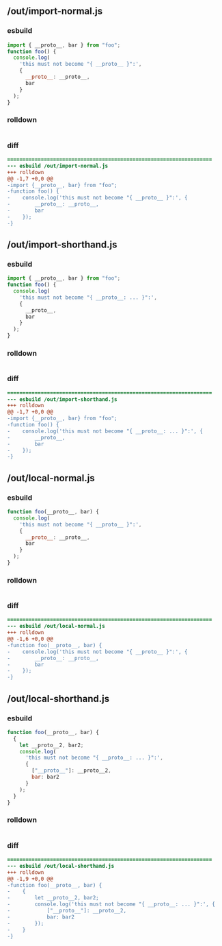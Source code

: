 ## /out/import-normal.js
### esbuild
```js
import { __proto__, bar } from "foo";
function foo() {
  console.log(
    'this must not become "{ __proto__ }":',
    {
      __proto__: __proto__,
      bar
    }
  );
}
```
### rolldown
```js

```
### diff
```diff
===================================================================
--- esbuild	/out/import-normal.js
+++ rolldown	
@@ -1,7 +0,0 @@
-import {__proto__, bar} from "foo";
-function foo() {
-    console.log('this must not become "{ __proto__ }":', {
-        __proto__: __proto__,
-        bar
-    });
-}

```
## /out/import-shorthand.js
### esbuild
```js
import { __proto__, bar } from "foo";
function foo() {
  console.log(
    'this must not become "{ __proto__: ... }":',
    {
      __proto__,
      bar
    }
  );
}
```
### rolldown
```js

```
### diff
```diff
===================================================================
--- esbuild	/out/import-shorthand.js
+++ rolldown	
@@ -1,7 +0,0 @@
-import {__proto__, bar} from "foo";
-function foo() {
-    console.log('this must not become "{ __proto__: ... }":', {
-        __proto__,
-        bar
-    });
-}

```
## /out/local-normal.js
### esbuild
```js
function foo(__proto__, bar) {
  console.log(
    'this must not become "{ __proto__ }":',
    {
      __proto__: __proto__,
      bar
    }
  );
}
```
### rolldown
```js

```
### diff
```diff
===================================================================
--- esbuild	/out/local-normal.js
+++ rolldown	
@@ -1,6 +0,0 @@
-function foo(__proto__, bar) {
-    console.log('this must not become "{ __proto__ }":', {
-        __proto__: __proto__,
-        bar
-    });
-}

```
## /out/local-shorthand.js
### esbuild
```js
function foo(__proto__, bar) {
  {
    let __proto__2, bar2;
    console.log(
      'this must not become "{ __proto__: ... }":',
      {
        ["__proto__"]: __proto__2,
        bar: bar2
      }
    );
  }
}
```
### rolldown
```js

```
### diff
```diff
===================================================================
--- esbuild	/out/local-shorthand.js
+++ rolldown	
@@ -1,9 +0,0 @@
-function foo(__proto__, bar) {
-    {
-        let __proto__2, bar2;
-        console.log('this must not become "{ __proto__: ... }":', {
-            ["__proto__"]: __proto__2,
-            bar: bar2
-        });
-    }
-}

```
